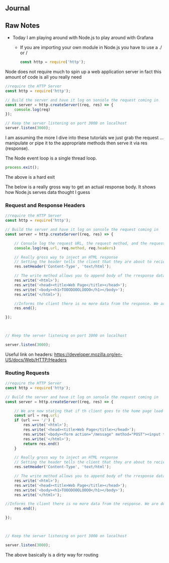 ## Journal

## Raw Notes

- Today I am playing around with Node.js to play around with Grafana

	- If you are importing your own module in Node.js you have to use a ./ or /
		```javascript
		const http = require('http');		
		```

Node does not require much to spin up a web application server in fact this amount of code is all you really need

```javascript
//require the HTTP Server
const http = require('http');

// Build the server and have it log on sonsole the request coming in
const server = http.createServer((req, res) => {
	console.log(req)
});

// Keep the server listening on port 3000 on localhost
server.listen(3000);
```

I am assuming the more I dive into these tutorials we just grab the request ... manipulate or pipe it to the appropriate methods then serve it via res (response).

The Node event loop is a single thread loop.

```javascript
process.exit();
```

The above is a hard exit

The below is a really gross way to get an actual response body. It shows how Node.js serves data thought I guess


### Request and Response Headers
```Javascript
//require the HTTP Server
const http = require('http'); 

// Build the server and have it log on sonsole the request coming in
const server = http.createServer((req, res) => {

	// Console log the request URL, the request method, and the request headers
	console.log(req.url, req.method, req.headers)

	// Really gross way to inject an HTML response
	// Setting the header tells the client that they are about to recieve HTML
	res.setHeader('Content-Type', 'text/html');

	// The write method allows you to append body of the rresponse data
	res.write('<html>');
	res.write('<head><title>Web Page</title></head>');
	res.write('<body><h1>TOOODOOOLOOOO</h1></body>');
	res.write('</html>');

	//Informs the client there is no more data from the response. We are done
	res.end();

});

  

// Keep the server listening on port 3000 on localhost

server.listen(3000);
```

Useful link on headers:
https://developer.mozilla.org/en-US/docs/Web/HTTP/Headers

### Routing Requests

```javascript
//require the HTTP Server
const http = require('http');

// Build the server and have it log on sonsole the request coming in
const server = http.createServer((req, res) => {

	// We are now stating that if th client goes to the home page load the HTML in the If Statement
	const url = req.url;
	if (url === '/') {
		res.write('<html>');
		res.write('<head><title>Web Page</title></head>');
		res.write('<body><form action="/message" method="POST"><input type= "text" name="message"><button type="submit">Send</button></form></body>');
		res.write('</html>');
		return res.end()
	}

	// Really gross way to inject an HTML response
	// Setting the header tells the client that they are about to recieve HTML
	res.setHeader('Content-Type', 'text/html');

	// The write method allows you to append body of the rresponse data
	res.write('<html>');
	res.write('<head><title>Web Page</title></head>');
	res.write('<body><h1>TOOODOOOLOOOO</h1></body>');
	res.write('</html>');

//Informs the client there is no more data from the response. We are done
	res.end();

});

  

// Keep the server listening on port 3000 on localhost

server.listen(3000);
```

The above basically is a dirty way for routing
